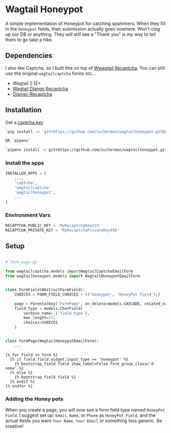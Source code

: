 # Wagtail Honeypot

A simple implementation of Honeypot for catching spammers. When they fill in the `Honeypot` fields, their submission actually goes nowhere. Won't clog up our DB or anything. They will still see a "Thank you" is my way to tell them to go take a hike.

## Dependencies

I also like Captcha, so I built this on top of [Wwagtail Recaptcha](https://github.com/springload/wagtail-django-recaptcha). You can still use the original `wagtailcaptcha` forms etc...

* Wagtail 2.12+
* [Wagtail Django Recaptcha](https://github.com/springload/wagtail-django-recaptcha)
* [Django-Recaptcha](https://github.com/praekelt/django-recaptcha)

## Installation

Get a [captcha key](https://www.google.com/recaptcha/intro/index.html)

```bash
`pip install -e 'git+https://github.com/suchermon/wagtailhoneypot.git@master#egg=wagtailhoneypot'`

OR `pipenv`

`pipenv install -e git+https://github.com/suchermon/wagtailhoneypot.git@master#egg=wagtailhoneypot`
```

### Install the apps

```python
INSTALLED_APPS = [
    ...,
    'captcha',
    'wagtailcaptcha'
    'wagtailhoneypot',
    ...
]
```

### Environment Vars

```python
RECAPTCHA_PUBLIC_KEY = 'MyRecaptchaKey123'
RECAPTCHA_PRIVATE_KEY = 'MyRecaptchaPrivateKey456'
```

## Setup

```python

# form_page.py

from wagtailcaptcha.models importWagtailCaptchaEmailForm
from wagtailhoneypot.models import WagtailHoneypotEmailForm


class FormField(AbstractFormField):
    CHOICES = FORM_FIELD_CHOICES + (('honeypot', 'HoneyPot Field'),)

    page = ParentalKey('FormPage', on_delete=models.CASCADE, related_name='form_fields')
    field_type = models.CharField(
        verbose_name=_('field type'),
        max_length=55,
        choices=CHOICES
    )


class FormPage(WagtailHoneypotEmailForm):
    ...
```


```jinja
{% for field in form %}
  {% if field.field.widget.input_type == 'honeypot' %}
    {% bootstrap_field field show_label=False form_group_class='d-none' %}
  {% else %}
    {% bootstrap_field field %}
  {% endif %}
{% endfor %}
```

### Adding the Honey pots

When you create a page, you will now see a form field type named `HoneyPot Field`. I suggest set up: `Email`, `Name`, or `Phone` as `HoneyPot Field`, and the actual fields you want `Your Name`, `Your Email` or something less generic. Be creative!
